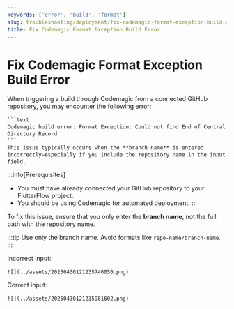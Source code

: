 ```yaml
---
keywords: ['error', 'build', 'format']
slug: troubleshooting/deployment/fix-codemagic-format-exception-build-error
title: Fix Codemagic Format Exception Build Error
---
```


# Fix Codemagic Format Exception Build Error

When triggering a build through Codemagic from a connected GitHub repository, you may encounter the following error:

    ```text
    Codemagic build error: Format Exception: Could not find End of Central Directory Record
    ```
    This issue typically occurs when the **branch name** is entered incorrectly—especially if you include the repository name in the input field.

:::info[Prerequisites]
- You must have already connected your GitHub repository to your FlutterFlow project.
- You should be using Codemagic for automated deployment.
:::

To fix this issue, ensure that you only enter the **branch name**, not the full path with the repository name.

:::tip
Use only the branch name. Avoid formats like `repo-name/branch-name`.
:::

Incorrect input:

    ![](../assets/20250430121235746050.png)

Correct input:

    ![](../assets/20250430121235981602.png)